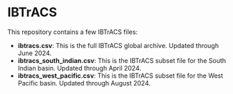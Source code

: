 # IBTrACS
 This repository contains a few IBTrACS files:

- **ibtracs.csv**: This is the full IBTrACS global archive. Updated through June 2024.
- **ibtracs_south_indian.csv**: This is the IBTrACS subset file for the South Indian basin. Updated through April 2024.
- **ibtracs_west_pacific.csv**: This is the IBTrACS subset file for the West Pacific basin. Updated through August 2024.

